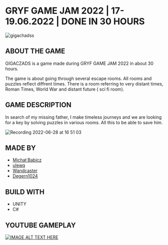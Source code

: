 # GRYF GAME JAM 2022 | 17-19.06.2022 | DONE IN 30 HOURS

![gigachadss](https://user-images.githubusercontent.com/49866616/176200778-f20f078f-ff2a-4da9-989b-50bd5712ce90.png)

## ABOUT THE GAME

GIGACZADS is a game made during GRYF GAME JAM 2022 in about 30 hours.

The game is about going through several escape rooms. All rooms and puzzles reflect diffrent times. There is a room referring to very distant times, Roman Times, World War and distant future ( sci fi room).

## GAME DESCRIPTION

In search of my missing father, I make timeless journeys and we are looking for a key by solving puzzles in various rooms. All this to be able to save him.

![Recording 2022-06-28 at 16 51 03](https://user-images.githubusercontent.com/49866616/176210324-74ea6fff-3d7c-4ca8-95cf-cdcf58f378a1.gif)

## MADE BY

* [Michał Babicz](https://github.com/kiwuz) <br />
* [ulewq](https://github.com/ulewq)<br />
* [Wandcaster](https://github.com/Wandcaster)<br />
* [Degern1024](https://github.com/Degern1024)<br />


## BUILD WITH

* UNITY 
* C#

## YOUTUBE GAMEPLAY
[![IMAGE ALT TEXT HERE](https://img.youtube.com/vi/JygR2Si9JHQ/0.jpg)](https://www.youtube.com/watch?v=JygR2Si9JHQ)

